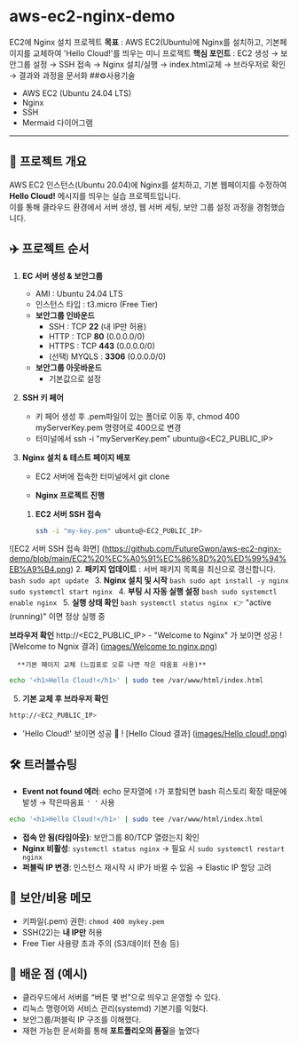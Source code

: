# aws-ec2-nginx-demo
EC2에 Nginx 설치 프로젝트
**목표** : AWS EC2(Ubuntu)에 Nginx를 설치하고, 기본페이지를 교체하여 'Hello Cloud!'를 띄우는 미니 프로젝트 
**핵심 포인트** : EC2 생성 → 보안그룹 설정 → SSH 접속 → Nginx 설치/실행 → index.html교체 → 브라우저로 확인 → 결과와 과정을 문서화 
##⚙️사용기술 
- AWS EC2 (Ubuntu 24.04 LTS)
- Nginx
- SSH
- Mermaid 다이어그램
---
## 📖 프로젝트 개요
AWS EC2 인스턴스(Ubuntu 20.04)에 Nginx를 설치하고, 기본 웹페이지를 수정하여  
**Hello Cloud!** 메시지를 띄우는 실습 프로젝트입니다.  
이를 통해 클라우드 환경에서 서버 생성, 웹 서버 세팅, 보안 그룹 설정 과정을 경험했습니다.

## ✈️ 프로젝트 순서
1) **EC 서버 생성 & 보안그룹**
   - AMI : Ubuntu 24.04 LTS
   - 인스턴스 타입 : t3.micro (Free Tier) 
   - **보안그룹 인바운드**
     - SSH : TCP **22** (내 IP만 허용)
     - HTTP : TCP **80** (0.0.0.0/0)
     - HTTPS : TCP **443** (0.0.0.0/0)
     - (선택) MYQLS : **3306** (0.0.0.0/0)
   - **보안그룹 아웃바운드**
     - 기본값으로 설정

2) **SSH 키 페어**
     - 키 페어 생성 후 .pem파일이 있는 폴더로 이동 후, chmod 400 myServerKey.pem 명령어로 400으로 변경
     - 터미널에서 ssh -i "myServerKey.pem" ubuntu@<EC2_PUBLIC_IP>

3) **Nginx 설치 & 테스트 페이지 배포**
   - EC2 서버에 접속한 터미널에서 git clone

   - **Nginx 프로젝트 진행**

   1. **EC2 서버 SSH 접속**
      ```bash
      ssh -i "my-key.pem" ubuntu@<EC2_PUBLIC_IP>
      ```
![EC2 서버 SSH 접속 화면] (https://github.com/FutureGwon/aws-ec2-nginx-demo/blob/main/EC2%20%EC%A0%91%EC%86%8D%20%ED%99%94%EB%A9%B4.png)
   2. **패키지 업데이트** : 서버 패키지 목록을 최신으로 갱신합니다. 
      ```bash
      sudo apt update
      ```
   3. **Nginx 설치 및 시작**
      ```bash
      sudo apt install -y nginx
      sudo systemctl start nginx
      ```
   4. **부팅 시 자동 실행 설정**
      ```bash
      sudo systemctl enable nginx
      ```
   5. **실행 상태 확인**
      ```bash
      systemctl status nginx
      ```
   👉 "active (running)" 이면 정상 실행 중

   **브라우저 확인**
     http://<EC2_PUBLIC_IP>
     - "Welcome to Nginx" 가 보이면 성공
! [Welcome to Ngnix 결과] ([images/Welcome to nginx.png](https://github.com/FutureGwon/aws-ec2-nginx-demo/blob/main/Welcome%20to%20nginx.png))
    
      **기본 페이지 교체 (느낌표로 오류 나면 작은 따옴표 사용)**
```bash
echo '<h1>Hello Cloud!</h1>' | sudo tee /var/www/html/index.html
 ```

5) **기본 교체 후 브라우저 확인**
 ```bash
http://<EC2_PUBLIC_IP>
```
 - 'Hello Cloud!' 보이면 성공 🎊
! [Hello Cloud 결과] ([images/Hello cloud!.png](https://github.com/FutureGwon/aws-ec2-nginx-demo/blob/main/Hello%20cloud!.png))

## 🛠️ 트러블슈팅
- **Event not found 에러**: echo 문자열에 `!`가 포함되면 bash 히스토리 확장 때문에 발생 → 작은따옴표 `' '` 사용
```bash
echo '<h1>Hello Cloud!</h1>' | sudo tee /var/www/html/index.html
```
- **접속 안 됨(타임아웃)**: 보안그룹 80/TCP 열렸는지 확인
- **Nginx 비활성**: `systemctl status nginx` → 필요 시 `sudo systemctl restart nginx`
- **퍼블릭 IP 변경**: 인스턴스 재시작 시 IP가 바뀔 수 있음 → Elastic IP 할당 고려

## 🔐 보안/비용 메모
- 키파일(.pem) 권한: `chmod 400 mykey.pem`
- SSH(22)는 **내 IP만** 허용
- Free Tier 사용량 초과 주의 (S3/데이터 전송 등)

## 📝 배운 점 (예시)
- 클라우드에서 서버를 “버튼 몇 번”으로 띄우고 운영할 수 있다.
- 리눅스 명령어와 서비스 관리(systemd) 기본기를 익혔다.
- 보안그룹/퍼블릭 IP 구조를 이해했다.
- 재현 가능한 문서화를 통해 **포트폴리오의 품질**을 높였다
